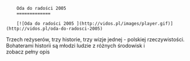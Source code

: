 
        Oda do radości 2005 
        =============
        
        [![Oda do radości 2005 ](http://vidos.pl/images/player.gif)](http://vidos.pl/oda-do-radosci-2005)
        
        
 Trzech reżyserów, trzy historie, trzy wizje jednej - polskiej rzeczywistości. Bohaterami historii są młodzi ludzie z różnych środowisk i zobacz pełny opis
    